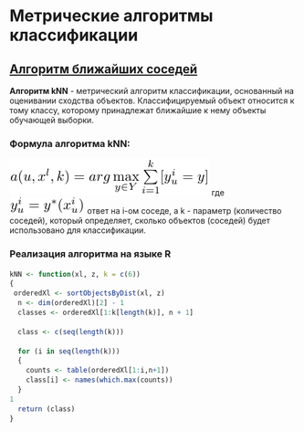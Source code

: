 # Метрические алгоритмы классификации


## [Алгоритм ближайших соседей](./alg_NN/)
**Алгоритм kNN** - метрический алгоритм классификации, основанный на оценивании сходства объектов. Классифицируемый объект относится к тому классу, которому принадлежат ближайшие к нему объекты обучающей выборки.

### Формула алгоритма kNN:

![](./alg_NN/formula.png)
где ![](./alg_NN/formula_1.png) ответ на i-ом соседе,
а k - параметр (количество соседей), который определяет, сколько объектов (соседей) будет использовано для классификации.

### Реализация алгоритма на языке R
```r
kNN <- function(xl, z, k = c(6))
{
 orderedXl <- sortObjectsByDist(xl, z)
  n <- dim(orderedXl)[2] - 1
  classes <- orderedXl[1:k[length(k)], n + 1]

  class <- c(seq(length(k)))

  for (i in seq(length(k)))
  {
	counts <- table(orderedXl[1:i,n+1])
	class[i] <- names(which.max(counts))
  }
1
  return (class)
}
```
